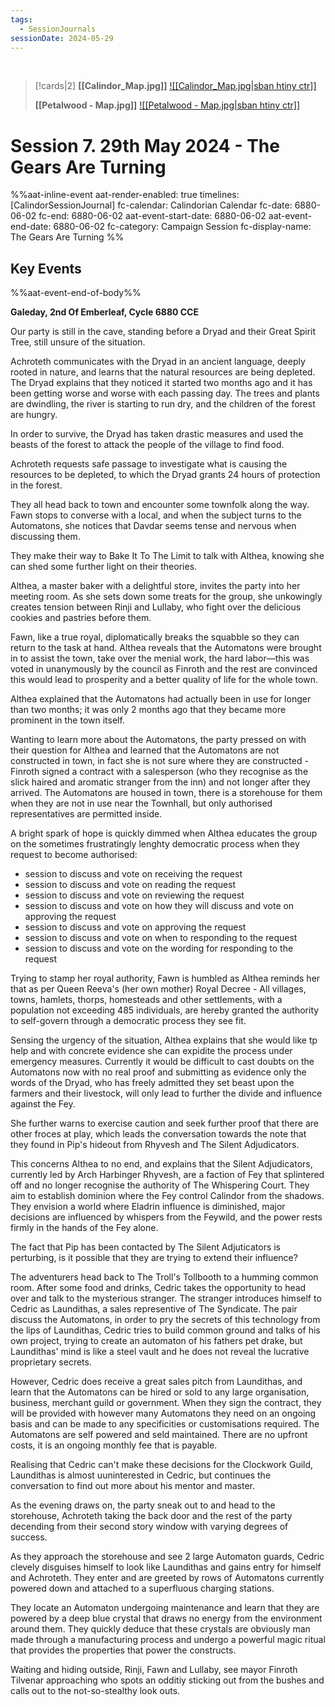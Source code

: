 ```yaml
---
tags:
  - SessionJournals
sessionDate: 2024-05-29
---
```


<br>

> [!cards|2]
> **[[Calindor_Map.jpg]]**
> [![[Calindor_Map.jpg\|sban htiny ctr]]](Calindor.md)
> 
> **[[Petalwood - Map.jpg]]**
> [![[Petalwood - Map.jpg\|sban htiny ctr]]](Petalwood.md)


# Session 7. 29th May 2024 - The Gears Are Turning


%%aat-inline-event
aat-render-enabled: true
timelines: [CalindorSessionJournal]
fc-calendar: Calindorian Calendar
fc-date: 6880-06-02
fc-end: 6880-06-02
aat-event-start-date: 6880-06-02
aat-event-end-date: 6880-06-02
fc-category: Campaign Session
fc-display-name: The Gears Are Turning
%%

## Key Events



%%aat-event-end-of-body%%

**Galeday, 2nd Of Emberleaf, Cycle 6880 CCE**
 
Our party is still in the cave, standing before a Dryad and their Great Spirit Tree, still unsure of the situation.
 
Achroteth communicates with the Dryad in an ancient language, deeply rooted in nature, and learns that the natural resources are being depleted. The Dryad explains that they noticed it started two months ago and it has been getting worse and worse with each passing day. The trees and plants are dwindling, the river is starting to run dry, and the children of the forest are hungry.
 
In order to survive, the Dryad has taken drastic measures and used the beasts of the forest to attack the people of the village to find food.
 
Achroteth requests safe passage to investigate what is causing the resources to be depleted, to which the Dryad grants 24 hours of protection in the forest.
 
They all head back to town and encounter some townfolk along the way. Fawn stops to converse with a local, and when the subject turns to the Automatons, she notices that Davdar seems tense and nervous when discussing them.
 
They make their way to Bake It To The Limit to talk with Althea, knowing she can shed some further light on their theories.
 
Althea, a master baker with a delightful store, invites the party into her meeting room. As she sets down some treats for the group, she unkowingly creates tension between Rinji and Lullaby, who fight over the delicious cookies and pastries before them.
 
Fawn, like a true royal, diplomatically breaks the squabble so they can return to the task at hand. Althea reveals that the Automatons were brought in to assist the town, take over the menial work, the hard labor—this was voted in unanymously by the council as Finroth and the rest are convinced this would lead to prosperity and a better quality of life for the whole town.
 
Althea explained that the Automatons had actually been in use for longer than two months; it was only 2 months ago that they became more prominent in the town itself.
 
Wanting to learn more about the Automatons, the party pressed on with their question for Althea and learned that the Automatons are not constructed in town, in fact she is not sure where they are constructed - Finroth signed a contract with a salesperson (who they recognise as the slick haired and aromatic stranger from the inn) and not longer after they arrived. The Automatons are housed in town, there is a storehouse for them when they are not in use near the Townhall, but only authorised representatives are permitted inside.
 
A bright spark of hope is quickly dimmed when Althea educates the group on the sometimes frustratingly lenghty democratic process when they request to become authorised:
- session to discuss and vote on receiving the request
- session to discuss and vote on reading the request
- session to discuss and vote on reviewing the request
- session to discuss and vote on how they will discuss and vote on approving the request
- session to discuss and vote on approving the request
- session to discuss and vote on when to responding to the request
- session to discuss and vote on the wording for responding to the request

Trying to stamp her royal authority, Fawn is humbled as Althea reminds her that as per Queen Reeva's (her own mother) Royal Decree - All villages, towns, hamlets, thorps, homesteads and other settlements, with a population not exceeding 485 individuals, are hereby granted the authority to self-govern through a democratic process they see fit.
 
Sensing the urgency of the situation, Althea explains that she would like tp help and with concrete evidence she can expidite the process under emergency measures.  Currently it would be difficult to cast doubts on the Automatons now with no real proof and submitting as evidence only the words of the Dryad, who has freely admitted they set beast upon the farmers and their livestock, will only lead to further the divide and influence against the Fey.
 
She further warns to exercise caution and seek further proof that there are other froces at play, which leads the conversation towards the note that they found in Pip's hideout from Rhyvesh and The Silent Adjudicators.
 
This concerns Althea to no end, and explains that the Silent Adjudicators, currently led by Arch Harbinger Rhyvesh, are a faction of Fey that splintered off and no longer recognise the authority of The Whispering Court. They aim to establish dominion where the Fey control Calindor from the shadows. They envision a world where Eladrin influence is diminished, major decisions are influenced by whispers from the Feywild, and the power rests firmly in the hands of the Fey alone.
 
The fact that Pip has been contacted by The Silent Adjuticators is perturbing, is it possible that they are trying to extend their influence?
 
The adventurers head back to The Troll's Tollbooth  to a humming common room. After some food and drinks, Cedric takes the opportunity to head over and talk to the mysterious stranger. The stranger introduces himself to Cedric as Laundithas, a sales representive of The Syndicate. The pair discuss the Automatons, in order to pry the secrets of this technology from the lips of Laundithas, Cedric tries to build common ground and talks of his own project, trying to create an automaton of his fathers pet drake, but Laundithas' mind is like a steel vault and he does not reveal the lucrative proprietary secrets.
 
However, Cedric does receive a great sales pitch from Laundithas, and learn that the Automatons can be hired or sold to any large organisation, business, merchant guild or government. When they sign the contract, they will be provided with however many Automatons they need on an ongoing basis and can be made to any specificities or customisations required. The Automatons are self powered and seld maintained. There are no upfront costs, it is an ongoing monthly fee that is payable.
 
Realising that Cedric can't make these decisions for the Clockwork Guild, Laundithas is almost uuninterested in Cedric, but continues the conversation to find out more about his mentor and master. 
 
As the evening draws on, the party sneak out to and head to the storehouse, Achroteth taking the back door and the rest of the party decending from their second story window with varying degrees of success.
 
As they approach the storehouse and see 2 large Automaton guards, Cedric clevely disguises himself to look like Laundithas and gains entry for himself and Achroteth. They enter and are greeted by rows of Automatons currently powered down and attached to a superfluous charging stations.
 
They locate an Automaton undergoing maintenance and learn that they are powered by a deep blue crystal that draws no energy from the environment around them. They quickly deduce that these crystals are obviously man made through a manufacturing process and undergo a powerful magic ritual that provides the properties that power the constructs.
 
Waiting and hiding outside, Rinji, Fawn and Lullaby, see mayor Finroth Tilvenar   approaching who spots an odditiy sticking out from the bushes and calls out to the not-so-stealthy look outs.